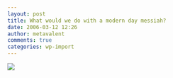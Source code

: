 ```yaml
---
layout: post
title: What would we do with a modern day messiah?
date: 2006-03-12 12:26
author: metavalent
comments: true
categories: wp-import
---
```

<!--Lead Photo --><a href="http://www.intentblog.com/archives/2006/03/buddha_boy.html"><img src="https://web.archive.org/web/*/http://awebcamdarkly.com/"t that the road to true self-realization and true liberty these days?
